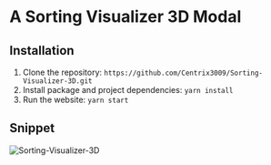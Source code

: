 # A Sorting Visualizer 3D Modal

## Installation
1. Clone the repository: `https://github.com/Centrix3009/Sorting-Visualizer-3D.git`
2. Install package and project dependencies: `yarn install`
3. Run the website: `yarn start`

## Snippet



![Sorting-Visualizer-3D](https://github.com/user-attachments/assets/641ec09c-6a35-4a02-80ea-682a45be58bf)
